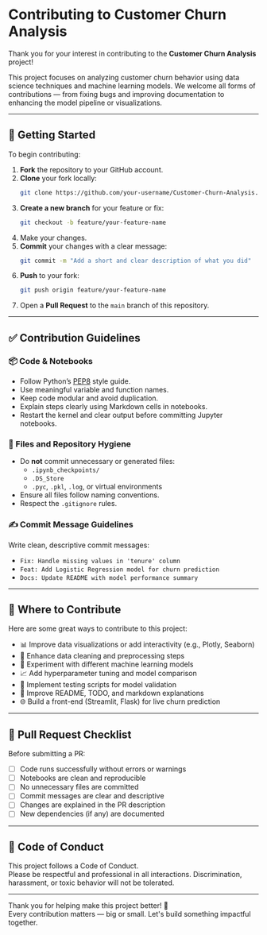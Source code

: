 # Contributing to Customer Churn Analysis

Thank you for your interest in contributing to the **Customer Churn Analysis** project!

This project focuses on analyzing customer churn behavior using data science techniques and machine learning models. We welcome all forms of contributions — from fixing bugs and improving documentation to enhancing the model pipeline or visualizations.

---

## 🧰 Getting Started

To begin contributing:

1. **Fork** the repository to your GitHub account.
2. **Clone** your fork locally:
   ```bash
   git clone https://github.com/your-username/Customer-Churn-Analysis.git
   ```
3. **Create a new branch** for your feature or fix:
   ```bash
   git checkout -b feature/your-feature-name
   ```
4. Make your changes.
5. **Commit** your changes with a clear message:
   ```bash
   git commit -m "Add a short and clear description of what you did"
   ```
6. **Push** to your fork:
   ```bash
   git push origin feature/your-feature-name
   ```
7. Open a **Pull Request** to the `main` branch of this repository.

---

## ✅ Contribution Guidelines

### 📦 Code & Notebooks

- Follow Python’s [PEP8](https://peps.python.org/pep-0008/) style guide.
- Use meaningful variable and function names.
- Keep code modular and avoid duplication.
- Explain steps clearly using Markdown cells in notebooks.
- Restart the kernel and clear output before committing Jupyter notebooks.

### 📁 Files and Repository Hygiene

- Do **not** commit unnecessary or generated files:
  - `.ipynb_checkpoints/`
  - `.DS_Store`
  - `.pyc`, `.pkl`, `.log`, or virtual environments
- Ensure all files follow naming conventions.
- Respect the `.gitignore` rules.

### ✍️ Commit Message Guidelines

Write clean, descriptive commit messages:
- `Fix: Handle missing values in 'tenure' column`
- `Feat: Add Logistic Regression model for churn prediction`
- `Docs: Update README with model performance summary`

---

## 🚀 Where to Contribute

Here are some great ways to contribute to this project:

- 📊 Improve data visualizations or add interactivity (e.g., Plotly, Seaborn)
- 🧼 Enhance data cleaning and preprocessing steps
- 🤖 Experiment with different machine learning models
- 📈 Add hyperparameter tuning and model comparison
- 🧪 Implement testing scripts for model validation
- 📝 Improve README, TODO, and markdown explanations
- 🌐 Build a front-end (Streamlit, Flask) for live churn prediction

---

## 📄 Pull Request Checklist

Before submitting a PR:

- [ ] Code runs successfully without errors or warnings
- [ ] Notebooks are clean and reproducible
- [ ] No unnecessary files are committed
- [ ] Commit messages are clear and descriptive
- [ ] Changes are explained in the PR description
- [ ] New dependencies (if any) are documented

---

## 💬 Code of Conduct

This project follows a Code of Conduct.  
Please be respectful and professional in all interactions. Discrimination, harassment, or toxic behavior will not be tolerated.

---

Thank you for helping make this project better! 🙌  
Every contribution matters — big or small. Let's build something impactful together.
